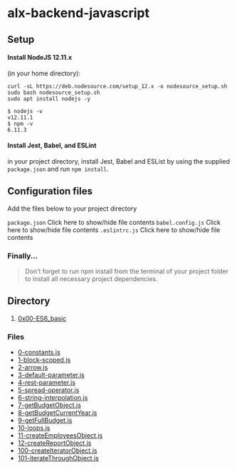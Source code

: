 # alx-backend-javascript

## Setup
#### Install NodeJS 12.11.x
(in your home directory):
```
curl -sL https://deb.nodesource.com/setup_12.x -o nodesource_setup.sh
sudo bash nodesource_setup.sh
sudo apt install nodejs -y
```
```
$ nodejs -v
v12.11.1
$ npm -v
6.11.3
```
#### Install Jest, Babel, and ESLint
in your project directory, install Jest, Babel and ESList by using the supplied ``package.json`` and run ``npm install``.

## Configuration files
Add the files below to your project directory

``package.json``
Click here to show/hide file contents
``babel.config.js``
Click here to show/hide file contents
``.eslintrc.js``
Click here to show/hide file contents
### Finally…
> Don’t forget to run npm install from the terminal of your project folder to install all necessary project dependencies.

## Directory
1. [0x00-ES6_basic](#0x00-ES6_basic)
### Files
  * [0-constants.js](#0-constants.js)
  * [1-block-scoped.js](#1-block-scoped.js)
  * [2-arrow.js](#2-arrow.js)
  * [3-default-parameter.js](#3-default-parameter.js)
  * [4-rest-parameter.js](#4-rest-parameter.js)
  * [5-spread-operator.js](#5-spread-operator.js)
  * [6-string-interpolation.js](#6-string-interpolation.js)
  * [7-getBudgetObject.js](#7-getBudgetObject.js)
  * [8-getBudgetCurrentYear.js](#8-getBudgetCurrentYear.js)
  * [9-getFullBudget.js](#9-getFullBudget.js)
  * [10-loops.js](#10-loops.js])
  * [11-createEmployeesObject.js](#11-createEmployeesObject.js)
  * [12-createReportObject.js](#12-createReportObject.js])
  * [100-createIteratorObject.js](#100-createIteratorObject.js)
  * [101-iterateThroughObject.js](#101-iterateThroughObject.js)
